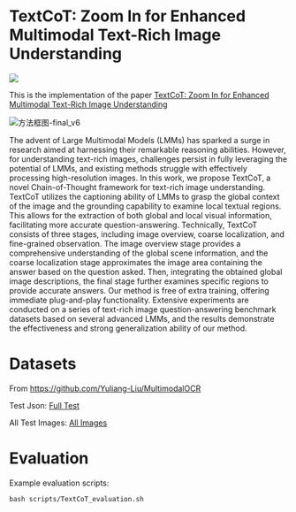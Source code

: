 # TextCoT: Zoom In for Enhanced Multimodal Text-Rich Image Understanding
<p>
    <a href='https://drive.google.com/file/d/1_2HKI3HWCk6YGuZg58wa4R7vzx6dVV6I/view?usp=drive_link' target="_blank"><img src='https://img.shields.io/badge/Paper-Arxiv-red'></a>
</p>

This is the implementation of the paper [TextCoT: Zoom In for Enhanced Multimodal Text-Rich Image Understanding](https://drive.google.com/file/d/1_2HKI3HWCk6YGuZg58wa4R7vzx6dVV6I/view?usp=drive_link)

![方法框图-final_v6](https://github.com/lbz0075/TextCoT/assets/74731678/5c1f64f8-39d2-4c15-ad29-b8bf2ba9cdd0)


The advent of Large Multimodal Models (LMMs) has sparked a surge in research aimed at harnessing their remarkable reasoning abilities. However, for understanding text-rich images, challenges persist in fully leveraging the potential of LMMs, and existing methods struggle with effectively processing high-resolution images. In this work, we propose TextCoT, a novel Chain-of-Thought framework for text-rich image understanding. TextCoT utilizes the captioning ability of LMMs to grasp the global context of the image and the grounding capability to examine local textual regions. This allows for the extraction of both global and local visual information, facilitating more accurate question-answering. Technically, TextCoT consists of three stages, including image overview, coarse localization, and fine-grained observation. The image overview stage provides a comprehensive understanding of the global scene information, and the coarse localization stage approximates the image area containing the answer based on the question asked. Then, integrating the obtained global image descriptions, the final stage further examines specific regions to provide accurate answers. Our method is free of extra training, offering immediate plug-and-play functionality. Extensive experiments are conducted on a series of text-rich image question-answering benchmark datasets based on several advanced LMMs, and the results demonstrate the effectiveness and strong generalization ability of our method.

# Datasets
From https://github.com/Yuliang-Liu/MultimodalOCR

Test Json: [Full Test](./FullTest.json)

All Test Images: [All Images](https://drive.google.com/file/d/1U5AtLoJ7FrJe9yfcbssfeLmlKb7dTosc/view?usp=drive_link)

# Evaluation

Example evaluation scripts:

```
bash scripts/TextCoT_evaluation.sh
```
